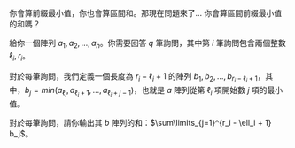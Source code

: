 你會算前綴最小值，你也會算區間和。那現在問題來了... 你會算區間前綴最小值的和嗎？

給你一個陣列 $a_1, a_2, \ldots, a_n$。你需要回答 $q$ 筆詢問，其中第 $i$ 筆詢問包含兩個整數 $\ell_i, r_i$。

對於每筆詢問，我們定義一個長度為 $r_i - \ell_i + 1$ 的陣列 $b_1, b_2, \ldots, b_{r_i - \ell_i + 1}$，其中，$b_j = min(a_{\ell_i}, a_{\ell_i+1}, \ldots,a_{\ell_i+j-1})$，也就是 $a$ 陣列從第 $\ell_i$ 項開始數 $j$ 項的最小值。

對於每筆詢問，請你輸出其 $b$ 陣列的和：$\sum\limits_{j=1}^{r_i - \ell_i + 1} b_j$。
